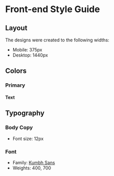 # Front-end Style Guide

## Layout

The designs were created to the following widths:

- Mobile: 375px
- Desktop: 1440px

## Colors

### Primary

#### Text

## Typography

### Body Copy

- Font size: 12px

### Font

- Family: [Kumbh Sans](https://fonts.google.com/specimen/Kumbh+Sans)
- Weights: 400, 700
